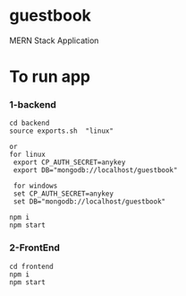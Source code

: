 # guestbook

MERN Stack Application

# To run app

### 1-backend

```
cd backend
source exports.sh  "linux"

or
for linux
 export CP_AUTH_SECRET=anykey
 export DB="mongodb://localhost/guestbook"

 for windows
 set CP_AUTH_SECRET=anykey
 set DB="mongodb://localhost/guestbook"
 
npm i
npm start
```

### 2-FrontEnd

```
cd frontend
npm i
npm start
```
